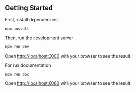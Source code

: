 ## Getting Started

First, install dependencies:

```bash
npm install
```

Then, run the development server

```bash
npm run dev
```
Open [http://localhost:3000](http://localhost:3000) with your browser to see the result.


For run documentation
```bash
npm run doc
```
Open [http://localhost:6060](http://localhost:6060) with your browser to see the result.